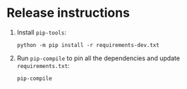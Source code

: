 # Release instructions

1. Install `pip-tools`:
    ```shell
    python -m pip install -r requirements-dev.txt
    ```
1. Run `pip-compile` to pin all the dependencies and update `requirements.txt`:
    ```shell
    pip-compile
    ```
